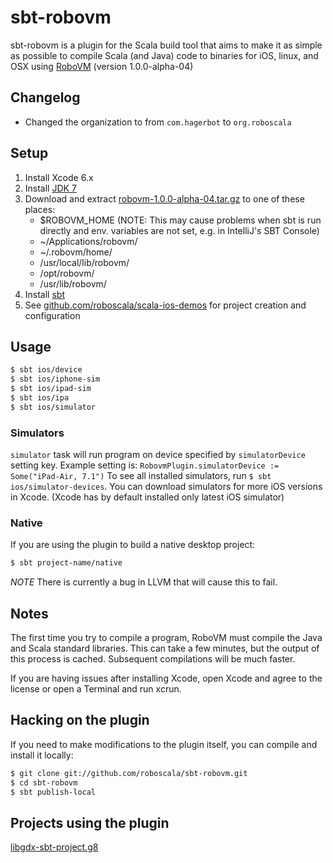 sbt-robovm
==========

sbt-robovm is a plugin for the Scala build tool that aims to make it as simple as possible to compile Scala (and Java) code to binaries for iOS, linux, and OSX using [RoboVM](http://www.robovm.org/) (version 1.0.0-alpha-04)

## Changelog

* Changed the organization to from `com.hagerbot` to `org.roboscala`

## Setup

1. Install Xcode 6.x
1. Install [JDK 7](http://www.oracle.com/technetwork/java/javase/downloads/jdk7-downloads-1880260.html)
1. Download and extract [robovm-1.0.0-alpha-04.tar.gz](http://download.robovm.org/robovm-1.0.0-alpha-04.tar.gz) to one of these places:
	* $ROBOVM_HOME  (NOTE: This may cause problems when sbt is run directly and env. variables are not set, e.g. in IntelliJ's SBT Console)
	* ~/Applications/robovm/
	* ~/.robovm/home/
	* /usr/local/lib/robovm/
	* /opt/robovm/
	* /usr/lib/robovm/
1. Install [sbt](http://www.scala-sbt.org/release/docs/Getting-Started/Setup.html)
1. See [github.com/roboscala/scala-ios-demos](http://github.com/roboscala/scala-ios-demos) for project creation and configuration

## Usage

```bash
$ sbt ios/device
$ sbt ios/iphone-sim
$ sbt ios/ipad-sim
$ sbt ios/ipa
$ sbt ios/simulator
```

### Simulators

`simulator` task will run program on device specified by `simulatorDevice` setting key.
Example setting is:
`RobovmPlugin.simulatorDevice := Some("iPad-Air, 7.1")`
To see all installed simulators, run `$ sbt ios/simulator-devices`.
You can download simulators for more iOS versions in Xcode. (Xcode has by default installed only latest iOS simulator)

### Native

If you are using the plugin to build a native desktop project:

```bash
$ sbt project-name/native
```

*NOTE* There is currently a bug in LLVM that will cause this to fail.

## Notes

The first time you try to compile a program, RoboVM must compile the Java and Scala standard libraries. This can take a few minutes, but the output of this process is cached. Subsequent compilations will be much faster.

If you are having issues after installing Xcode, open Xcode and agree to the license or open a Terminal and run xcrun.

## Hacking on the plugin

If you need to make modifications to the plugin itself, you can compile and install it locally:

```bash
$ git clone git://github.com/roboscala/sbt-robovm.git
$ cd sbt-robovm
$ sbt publish-local
```

## Projects using the plugin

[libgdx-sbt-project.g8](http://github.com/ajhager/libgdx-sbt-project.g8)

